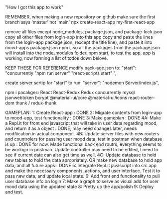 "How I got this app to work"

REMEMBER, when making a new repository on github make sure the first branch says 'master' not 'main'
npx create-react-app my-first-react-app

remove all files except node_modules, package.json, and package-lock.json
copy all other files from login-app into this app
copy and paste the lines from the login-app package.json, (except the title line), and paste it into mood-apps package.json
npm i, so all the packages from the package.json will install into the node_modules folder.
npm start, to test the app, app is working, now forming a list of todos down belove.

KEEP THESE FOR REFERENCE
modify pack-age.json to:
"start": "concurrently \"npm run server\" \"react-scripts start\" ",

create server scrtip for "start" to run:
"server": "nodemon Server/index.js",

npm i pacakges:
React
React-Redux
Redux
concurrently
mysql
jsonwebtoken
bcrypt
@material-ui/core
@material-ui/icons
react-router-dom
thunk / redux-thunk

GAMEPLAN:
1: Create React-app : DONE
2: Migrate contents from login-app to mood-app, test functionality : DONE
3: Make gameplan : DONE
4A: Make a Repl.it for front end javascript that will take in user data regarding mood, and return it as a object : DONE, may need changes later, needs modfiication in actual component.
4B: Update server files with new routers and countrolers for passing user mood data, test in postman when database is up : DONE for now. Made functional back end routrs, everything seems to be workign in postman. Update controller may need to be edited, I need to see if current date can also get time as well.
4C: Update database to hold new tables to hold the data apropriately. OR make new database to hold app data, and all future apps : DONE
5: Integrate Repl.it javascript into src app and make the necessary components, actions, and user interface. Test it to pass new data, and update local state.
6: Add front end functionality to pull user database info on login
7: Make a graph to serve as visual add for user mood data using the updated state
8: Pretty up the app/polish
9: Deploy and test.
